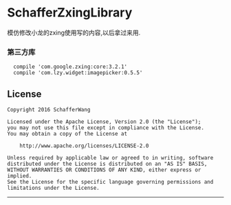 # SchafferZxingLibrary
模仿修改小龙的zxing使用写的内容,以后拿过来用.
### 第三方库    

      compile 'com.google.zxing:core:3.2.1'
      compile 'com.lzy.widget:imagepicker:0.5.5'



## License ##

```
Copyright 2016 SchafferWang

Licensed under the Apache License, Version 2.0 (the "License");
you may not use this file except in compliance with the License.
You may obtain a copy of the License at

	http://www.apache.org/licenses/LICENSE-2.0

Unless required by applicable law or agreed to in writing, software
distributed under the License is distributed on an "AS IS" BASIS,
WITHOUT WARRANTIES OR CONDITIONS OF ANY KIND, either express or implied.
See the License for the specific language governing permissions and
limitations under the License.
```

---